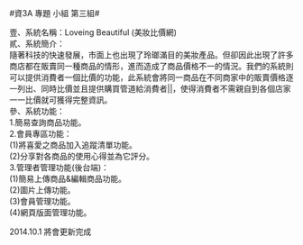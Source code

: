 #資3A 專題 小組 第三組#

壹、系統名稱：Loveing Beautiful (美妝比價網)<br>
貳、系統簡介：<br>
隨著科技的快速發展，市面上也出現了玲瑯滿目的美妝產品。但卻因此出現了許多商店都在販賣同一種商品的情形，進而造成了商品價格不一的情況。我們的系統則可以提供消費者一個比價的功能，此系統會將同一商品在不同商家中的販賣價格逐一列出、同時比價並且提供購買管道給消費者||，使得消費者不需親自到各個店家一一比價就可獲得完整資訊。<br>
參、系統功能：<br>
1.簡易查詢商品功能。<br>
2.會員專區功能：<br>
 	(1)將喜愛之商品加入追蹤清單功能。<br>
 	(2)分享對各商品的使用心得並為它評分。<br>
3.管理者管理功能(後台端)：<br>
 	(1)簡易上傳商品&編輯商品功能。<br>
 	(2)圖片上傳功能。<br>
 	(3)會員管理功能。<br>
 	(4)網頁版面管理功能。<br>


2014.10.1 將會更新完成
